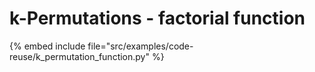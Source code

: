 # k-Permutations - factorial function



{% embed include file="src/examples/code-reuse/k_permutation_function.py" %}

